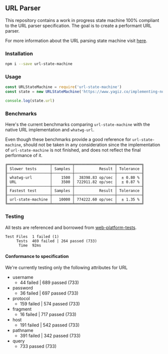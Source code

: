## URL Parser

This repository contains a work in progress state machine 100% compliant to the URL parser specification. The goal is to create a performant URL parser.

For more information about the URL parsing state machine visit [here](https://url.spec.whatwg.org/#url-parsing).

### Installation

```bash
npm i --save url-state-machine
```

### Usage

```javascript
const URLStateMachine = require('url-state-machine')
const state = new URLStateMachine('https://www.yagiz.co/implementing-node-js-url-parser-in-webassembly-with-rust/')

console.log(state.url)
```

### Benchmarks

Here's the current benchmarks comparing `url-state-machine` with the native URL implementation and `whatwg-url`. 

Even though these benchmarks provide a good reference for `url-state-machine`, should not be taken in any consideration since the implementation of `url-state-machine` is not finished, and does not reflect the final performance of it.

```
╔═══════════════════╤═════════╤══════════════════╤═══════════╗
║ Slower tests      │ Samples │           Result │ Tolerance ║
╟───────────────────┼─────────┼──────────────────┼───────────╢
║ whatwg-url        │    1500 │  38398.83 op/sec │  ± 0.80 % ║
║ URL               │    3500 │ 722911.82 op/sec │  ± 0.87 % ║
╟───────────────────┼─────────┼──────────────────┼───────────╢
║ Fastest test      │ Samples │           Result │ Tolerance ║
╟───────────────────┼─────────┼──────────────────┼───────────╢
║ url-state-machine │   10000 │ 774222.60 op/sec │  ± 1.35 % ║
╚═══════════════════╧═════════╧══════════════════╧═══════════╝
```

### Testing

All tests are referenced and borrowed from [web-platform-tests](https://github.com/web-platform-tests/wpt/blob/master/url/resources/urltestdata.json).

```
Test Files  1 failed (1)
     Tests  469 failed | 264 passed (733)
      Time  92ms
```

#### Conformance to specification

We're currently testing only the following attributes for URL

- username
  - 44 failed | 689 passed (733)
- password
  - 36 failed | 697 passed (733)
- protocol
  - 159 failed | 574 passed (733)
- fragment
  - 16 failed | 717 passed (733)
- host
  - 191 failed | 542 passed (733)
- pathname
  - 391 failed | 342 passed (733)
- query
  - 733 passed (733)
